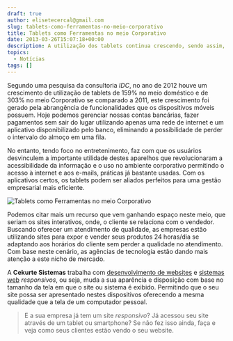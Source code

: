 ```yaml
---
draft: true
author: elisetecercal@gmail.com
slug: tablets-como-ferramentas-no-meio-corporativo
title: Tablets como Ferramentas no meio Corporativo
date: 2013-03-26T15:07:18+00:00
description: A utilização dos tablets continua crescendo, sendo assim, sua visibilidade e utilidade no meio corporativo se tornam atrativos para empresas.
topics:
  - Notícias
tags: []
---
```


Segundo uma pesquisa da consultoria _IDC_, no ano de 2012 houve um crescimento de utilização de tablets de 159% no meio doméstico e de 303% no meio Corporativo se comparado a 2011, este crescimento foi gerado pela abrangência de funcionalidades que os dispositivos móveis possuem. Hoje podemos gerenciar nossas contas bancárias, fazer pagamentos sem sair do lugar utilizando apenas uma rede de internet e um aplicativo disponibilizado pelo banco, eliminando a possibilidade de perder o intervalo do almoço em uma fila.

No entanto, tendo foco no entretenimento, faz com que os usuários desvinculem a importante utilidade destes aparelhos que revolucionaram a acessibilidade da informação e o uso no ambiente corporativo permitindo o acesso à internet e aos e-mails, práticas já bastante usadas. Com os aplicativos certos, os tablets podem ser aliados perfeitos para uma gestão empresarial mais eficiente.

![Tablets como Ferramentas no meio Corporativo](http://sistemas.cekurte.com/wp-content/uploads/2013/03/ubuntu-tv-pc-smartphone-tablet-300x222.jpg "Tablets como Ferramentas no meio Corporativo")

Podemos citar mais um recurso que vem ganhando espaço neste meio, que seriam os sites interativos, onde, o cliente se relaciona com o vendedor. Buscando oferecer um atendimento de qualidade, as empresas estão utilizando sites para expor e vender seus produtos 24 horas/dia se adaptando aos horários do cliente sem perder a qualidade no atendimento. Com base neste cenário, as agências de tecnologia estão dando mais atenção a este nicho de mercado.

A **Cekurte Sistemas** trabalha com [desenvolvimento de websites](http://sistemas.cekurte.com/servicos/websites/ "Websites") e [sistemas web](http://sistemas.cekurte.com/servicos/sistemas-personalizados/ "Sistemas Personalizados") _responsivos_, ou seja, muda a sua aparência e disposição com base no tamanho da tela em que o site ou sistema é exibido. Permitindo que o seu site possa ser apresentado nestes dispositivos oferecendo a mesma qualidade que a tela de um computador pessoal.

> E a sua empresa já tem um site _responsivo_? Já acessou seu site através de um tablet ou smartphone? Se não fez isso ainda, faça e veja como seus clientes estão vendo o seu website.

